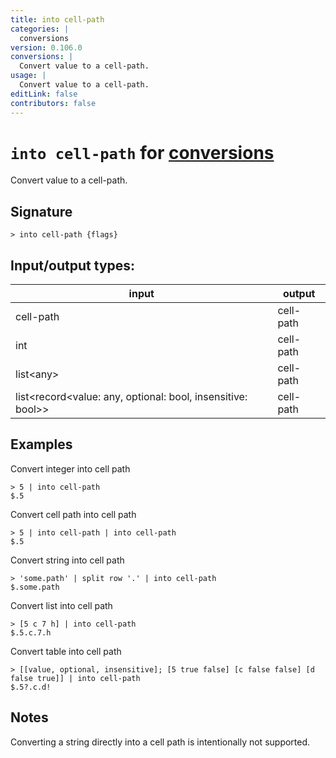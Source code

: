 ```yaml
---
title: into cell-path
categories: |
  conversions
version: 0.106.0
conversions: |
  Convert value to a cell-path.
usage: |
  Convert value to a cell-path.
editLink: false
contributors: false
---
```

<!-- This file is automatically generated. Please edit the command in https://github.com/nushell/nushell instead. -->

# `into cell-path` for [conversions](/commands/categories/conversions.md)

<div class='command-title'>Convert value to a cell-path.</div>

## Signature

```> into cell-path {flags} ```


## Input/output types:

| input                                                       | output    |
| ----------------------------------------------------------- | --------- |
| cell-path                                                   | cell-path |
| int                                                         | cell-path |
| list&lt;any&gt;                                                   | cell-path |
| list&lt;record&lt;value: any, optional: bool, insensitive: bool&gt;&gt; | cell-path |
## Examples

Convert integer into cell path
```nu
> 5 | into cell-path
$.5
```

Convert cell path into cell path
```nu
> 5 | into cell-path | into cell-path
$.5
```

Convert string into cell path
```nu
> 'some.path' | split row '.' | into cell-path
$.some.path
```

Convert list into cell path
```nu
> [5 c 7 h] | into cell-path
$.5.c.7.h
```

Convert table into cell path
```nu
> [[value, optional, insensitive]; [5 true false] [c false false] [d false true]] | into cell-path
$.5?.c.d!
```

## Notes
Converting a string directly into a cell path is intentionally not supported.